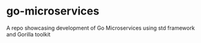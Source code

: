 # go-microservices

A repo showcasing development of Go Microservices using std framework and Gorilla toolkit
